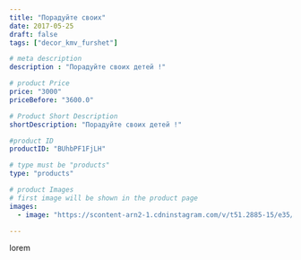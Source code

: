 ```yaml
---
title: "Порадуйте своих"
date: 2017-05-25
draft: false
tags: ["decor_kmv_furshet"]

# meta description
description : "Порадуйте своих детей !"

# product Price
price: "3000"
priceBefore: "3600.0"

# Product Short Description
shortDescription: "Порадуйте своих детей !"

#product ID
productID: "BUhbPF1FjLH"

# type must be "products"
type: "products"

# product Images
# first image will be shown in the product page
images:
  - image: "https://scontent-arn2-1.cdninstagram.com/v/t51.2885-15/e35/18644919_1291753857609952_5470093777232199680_n.jpg?se=7&tp=1&_nc_ht=scontent-arn2-1.cdninstagram.com&_nc_cat=104&_nc_ohc=kt498BHuQA8AX_83atY&ccb=7-4&oh=cdc017759dae2f613c81a27c87284c9c&oe=60822A11&_nc_sid=86f79a&ig_cache_key=MTUyMjYxNzkzMzMzNTI0NTUxMQ%3D%3D.2-ccb7-4"

---
```

lorem
